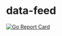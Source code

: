 # data-feed
[![Go Report Card](https://goreportcard.com/badge/github.com/canaantt/data-feed)](https://goreportcard.com/report/github.com/canaantt/data-feed)
